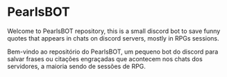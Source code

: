 # PearlsBOT

Welcome to PearlsBOT repository, this is a small discord bot to save funny quotes that appears in chats on discord servers, mostly in RPGs sessions.

Bem-vindo ao repositório do PearlsBOT, um pequeno bot do discord para salvar frases ou citações engraçadas que acontecem nos chats dos servidores, a maioria sendo de sessões de RPG.
